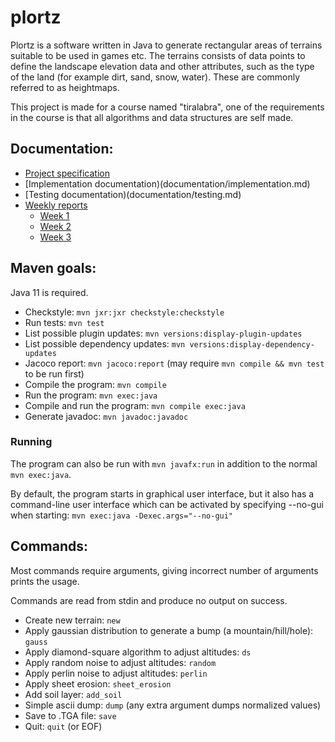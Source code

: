 # plortz
Plortz is a software written in Java to generate rectangular areas of terrains suitable to be used in games etc. The terrains consists of data points to define the landscape elevation data and other attributes, such as the type of the land (for example dirt, sand, snow, water). These are commonly referred to as heightmaps.

This project is made for a course named "tiralabra", one of the requirements in the course is that all algorithms and data structures are self made.


## Documentation:
* [Project specification](documentation/project_specification.md)
* [Implementation documentation)(documentation/implementation.md)
* [Testing documentation)(documentation/testing.md)
* [Weekly reports](weekly_reports/)
  * [Week 1](weekly_reports/week1.md)
  * [Week 2](weekly_reports/week2.md)
  * [Week 3](weekly_reports/week3.md)


## Maven goals:
Java 11 is required.
* Checkstyle: ```mvn jxr:jxr checkstyle:checkstyle```
* Run tests:  ```mvn test```
* List possible plugin updates: ```mvn versions:display-plugin-updates```
* List possible dependency updates: ```mvn versions:display-dependency-updates```
* Jacoco report: ```mvn jacoco:report``` (may require ```mvn compile && mvn test``` to be run first)
* Compile the program: ```mvn compile```
* Run the program: ```mvn exec:java```
* Compile and run the program: ```mvn compile exec:java```
* Generate javadoc: ```mvn javadoc:javadoc```

### Running
The program can also be run with ```mvn javafx:run``` in addition to the normal ```mvn exec:java```.

By default, the program starts in graphical user interface, but it also has a command-line user interface which can be activated by specifying --no-gui when starting:
```mvn exec:java -Dexec.args="--no-gui"```


## Commands:
Most commands require arguments, giving incorrect number of arguments prints the usage.

Commands are read from stdin and produce no output on success.

* Create new terrain: ```new```
* Apply gaussian distribution to generate a bump (a mountain/hill/hole): ```gauss```
* Apply diamond-square algorithm to adjust altitudes: ```ds```
* Apply random noise to adjust altitudes: ```random```
* Apply perlin noise to adjust altitudes: ```perlin```
* Apply sheet erosion: ```sheet_erosion```
* Add soil layer: ```add_soil```
* Simple ascii dump: ```dump``` (any extra argument dumps normalized values)
* Save to .TGA file: ```save```
* Quit: ```quit``` (or EOF)
